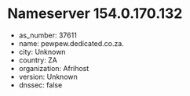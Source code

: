 # Nameserver 154.0.170.132

* as_number: 37611
* name: pewpew.dedicated.co.za.
* city: Unknown
* country: ZA
* organization: Afrihost
* version: Unknown
* dnssec: false
